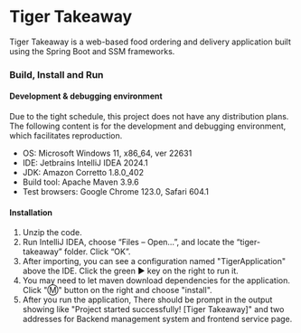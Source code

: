 # Tiger Takeaway

Tiger Takeaway is a web-based food ordering and delivery application built using the Spring Boot and SSM frameworks.

### Build, Install and Run

#### Development & debugging environment

Due to the tight schedule, this project does not have any distribution plans. The following content is for the 
development and debugging environment, which facilitates reproduction.

 - OS: Microsoft Windows 11, x86_64, ver 22631
 - IDE: Jetbrains IntelliJ IDEA 2024.1
 - JDK: Amazon Corretto 1.8.0_402
 - Build tool: Apache Maven 3.9.6
 - Test browsers: Google Chrome 123.0, Safari 604.1

#### Installation

1. Unzip the code.
2. Run IntelliJ IDEA, choose “Files – Open…”, and locate the “tiger-takeaway” folder. Click “OK”.
3. After importing, you can see a configuration named "TigerApplication" above the IDE. Click the green ▶ key on the 
   right to run it.
4. You may need to let maven download dependencies for the application. Click "Ⓜ️" button on the right and choose 
   "install".
5. After you run the application, There should be prompt in the output showing like "Project started successfully! 
   [Tiger Takeaway]" and two addresses for Backend management system and frontend service page.
